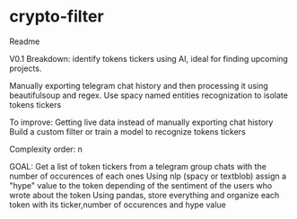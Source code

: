# crypto-filter

Readme

V0.1 Breakdown: identify tokens tickers using AI, ideal for finding upcoming projects.

Manually exporting telegram chat history and then processing it using beautifulsoup and regex.
Use spacy named entities recognization to isolate tokens tickers

To improve:
Getting live data instead of manually exporting chat history
Build a custom filter or train a model to recognize tokens tickers

Complexity order: n


GOAL:
Get a list of token tickers from a telegram group chats with the number of occurences of each ones
Using nlp (spacy or textblob) assign a "hype" value to the token depending of the sentiment of the users who wrote about the token
Using pandas, store everything and organize each token with its ticker,number of occurences and hype value 
